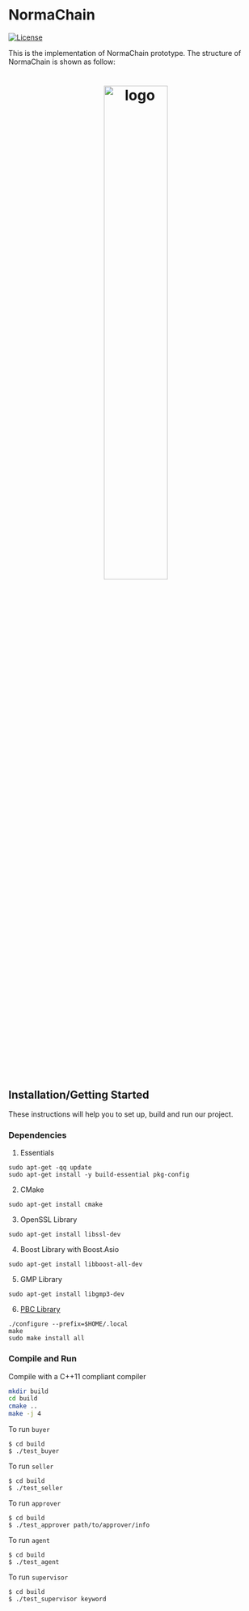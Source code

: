 

# NormaChain
[![License](https://img.shields.io/badge/License-MIT-yellow.svg)](https://github.com/yinhaoxiao/Smart-Home-Blockchain-Platform/blob/master/LICENSE)

This is the implementation of NormaChain prototype. The structure of NormaChain is shown as follow:
<h1 align="center">
	<img width="50%" src="https://github.com/yinhaoxiao/NormaChain/blob/master/images/image.jpg" alt="logo">
</h1>

## Installation/Getting Started

These instructions will help you to set up, build and run our project.

### Dependencies
1. Essentials
```
sudo apt-get -qq update
sudo apt-get install -y build-essential pkg-config
```
2. CMake
```
sudo apt-get install cmake
```

3. OpenSSL Library
```
sudo apt-get install libssl-dev
```

4. Boost Library with Boost.Asio
```
sudo apt-get install libboost-all-dev
```

5. GMP Library
```
sudo apt-get install libgmp3-dev
```

6. [PBC Library](https://crypto.stanford.edu/pbc)
```
./configure --prefix=$HOME/.local
make
sudo make install all
```


### Compile and Run

Compile with a C++11 compliant compiler

```sh
mkdir build
cd build
cmake ..
make -j 4
```

To run `buyer`
```
$ cd build
$ ./test_buyer
```

To run `seller`
```
$ cd build
$ ./test_seller
```

To run `approver`
```
$ cd build
$ ./test_approver path/to/approver/info
```

To run `agent`
```
$ cd build
$ ./test_agent
```

To run `supervisor`
```
$ cd build
$ ./test_supervisor keyword
```
